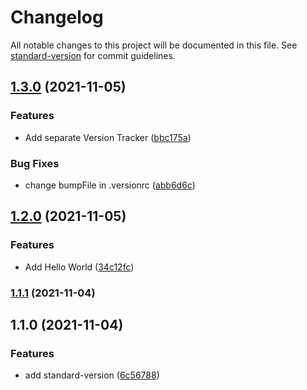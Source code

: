 # Changelog

All notable changes to this project will be documented in this file. See [standard-version](https://github.com/conventional-changelog/standard-version) for commit guidelines.

## [1.3.0](https://github.com/KeroHo/GitWorkShop/compare/v1.2.0...v1.3.0) (2021-11-05)


### Features

* Add separate Version Tracker ([bbc175a](https://github.com/KeroHo/GitWorkShop/commit/bbc175a5908e343b5f323d368993f36549b8118d))


### Bug Fixes

* change bumpFile in .versionrc ([abb6d6c](https://github.com/KeroHo/GitWorkShop/commit/abb6d6c1c50ba1b13472decef3d6ac66584ca06f))

## [1.2.0](https://github.com/KeroHo/GitWorkShop/compare/v1.1.1...v1.2.0) (2021-11-05)


### Features

* Add Hello World ([34c12fc](https://github.com/KeroHo/GitWorkShop/commit/34c12fc46d00e51fe2020a4aee515d42a6afbc17))

### [1.1.1](https://github.com/KeroHo/GitWorkShop/compare/v1.1.0...v1.1.1) (2021-11-04)

## 1.1.0 (2021-11-04)


### Features

* add standard-version ([6c56788](https://github.com/KeroHo/GitWorkShop/commit/6c567885e2c15de1a34a2c8e683fdcb417ff5225))
